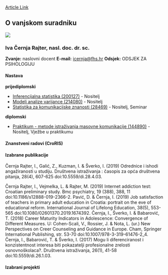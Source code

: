 [Article Link](https://www.fhs.hr/djelatnik/iva.cernja_rajter)

## O vanjskom suradniku
![](https://www.fhs.hr/images/users_profiles/rsz_1rsz_iva.jpg)
###  Iva Černja Rajter, nasl. doc. dr. sc. 
**Zvanje:**
naslovni docent 
**E-mail:**
[icernja@fhs.hr](javascript:startMail\('pverwa@nus.feu'\);)
**Odsjek:**
ODSJEK ZA PSIHOLOGIJU 
#### Nastava
**prijediplomski**
  * [Inferencijalna statistika (200127)](https://www.fhs.hr/predmet/infsta_a) - Nositelj
  * [Modeli analize varijance (214080)](https://www.fhs.hr/predmet/mav_a) - Nositelj
  * [Statistika za komunikacijske znanosti (28469)](https://www.fhs.hr/predmet/szkz) - Nositelj, Seminar


**diplomski**
  * [Praktikum - metode istraživanja masovne komunikacije (144890)](https://www.fhs.hr/predmet/pmimk_a) - Nositelj, Vježbe u praktikumu


#### Znanstveni radovi (CroRIS)
#### Izabrane publikacije
  

Černja Rajter, I., Galić, Z., Kuzman, I. & Šverko, I. (2019) Odrednice i ishodi angažiranosti u studiju. Društvena istraživanja : časopis za opća društvena pitanja, 28(4), 607-625 doi:10.5559/di.28.4.03.  

Černja Rajter, I., Vejmelka, L. & Rajter, M. (2019) Internet addiction test: Croatian preliminary study. Bmc psychiatry, 19 (388), 388, 11 doi:10.1186/s12888-019-2366-2.
Pavić, D. & Černja, I. (2019) Job satisfaction of teachers in primary adult education in Croatia: portrait on the eve of educational reform. International Journal of Lifelong Education, 38(5), 553-565 doi:10.1080/02601370.2019.1674392.
Černja, I., Šverko, I. & Babarović, T. (2018) Career Maturity Indicators in Adolescence: Convergence of Different Measures. U: Cohen-Scali, V., Rossier, J. & Nota, L. (ur.) New Perspectives on Creer Counseling and Guidance in Europe. Cham, Springer International Publishing, str. 53-70 doi:10.1007/978-3-319-61476-2_4.
Černja, I., Babarović, T. & Šverko, I. (2017) Mogu li diferenciranost i konzistentnost interesa biti pokazatelji profesionalne zrelosti osnovnoškolaca?. Društvena istraživanja, 26(1), 41-58 doi:10.5559/di.26.1.03.
#### Izabrani projekti
